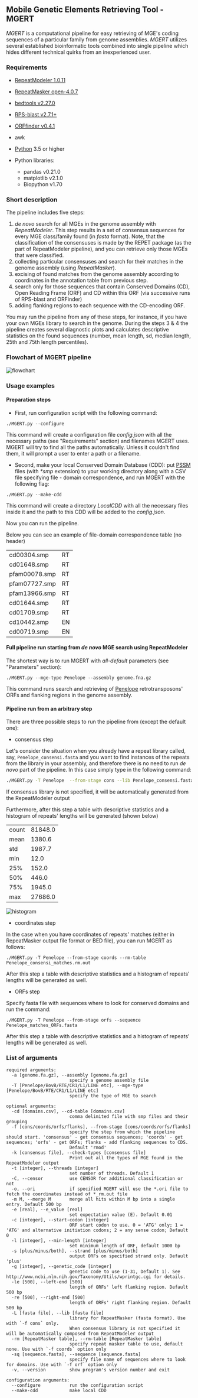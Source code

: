 ## **Mobile Genetic Elements Retrieving Tool** - **MGERT**

*MGERT* is a computational pipeline for easy retrieving of MGE's coding sequences of a particular family from genome assemblies.
*MGERT* utilizes several established bioinformatic tools combined into single pipeline which hides different technical quirks from an inexperienced user.

### Requirements


- [RepeatModeler 1.0.11 ](http://www.repeatmasker.org/RepeatModeler/)
- [RepeatMasker  open-4.0.7](http://www.repeatmasker.org/RMDownload.html)
- [bedtools v2.27.0](http://bedtools.readthedocs.io/en/latest/)
- [RPS-blast v2.7.1+](https://www.ncbi.nlm.nih.gov/Structure/cdd/cdd_help.shtml#RPSBFtp)
- [ORFfinder v0.4.1](ftp://ftp.ncbi.nlm.nih.gov/genomes/TOOLS/ORFfinder/linux-i64/ORFfinder.gz)
- awk

- [Python](https://www.python.org/) 3.5 or higher
- Python libraries:
    - pandas v0.21.0
    - matplotlib v2.1.0
    - Biopython v1.70

### Short description

The pipeline includes five steps:
1. *de novo* search for all MGEs in the genome assembly with *RepeatModeler*. 
This step results in a set of consensus sequences for every MGE class/family found (in *fasta* format).
Note, that the classification of the consensuses is made by the REPET package (as the part of RepeatModeler pipeline), and you can retrieve only those MGEs that were classified.
2. collecting particular consensuses and search for their matches in the genome assembly (using *RepeatMasker*).
3. excising of found matches from the genome assembly according to coordinates in the annotation table from previous step.
4. search only for those sequences that contain Conserved Domains (CD), Open Reading Frame (ORF) and CD within this ORF (via successive runs of RPS-blast and ORFinder)
5. adding flanking regions to each sequence with the CD-encoding ORF.

You may run the pipeline from any of these steps, for instance, if you have your own MGEs library to search in the genome.
During the steps 3 & 4 the pipeline creates several diagnostic plots and calculates descriptive statistics on the found sequences (number, mean length, sd, median length, 25th and 75th length percentiles).


### Flowchart of MGERT pipeline

![flowchart](flowchart.png)

### Usage examples


#### Preparation steps

   - First, run configuration script with the following command:

```
./MGERT.py --configure
```
This command will create a configuration file *config.json* with all the necessary paths (see "Requirements" section) and filenames MGERT uses. MGERT will try to find all the paths automatically. Unless it couldn't find them, it will prompt a user to enter a path or a filename.


   - Second, make your local Conserved Domain Database (CDD): put [PSSM](https://www.ncbi.nlm.nih.gov/Structure/cdd/cdd_help.shtml#CD_PSSM) files (with *\*smp* extension) to your working directory along with a CSV file specifying file - domain correspondence, and run MGERT with the following flag:

```
./MGERT.py --make-cdd
```
This command will create a directory *LocalCDD* with all the necessary files inside it and the path to this CDD will be added to the *config.json*.

Now you can run the pipeline.

Below you can see an example of file-domain correspondence table (no header)

|               |    |
|---------------|----|
|  cd00304.smp  | RT |
|  cd01648.smp  | RT |
| pfam00078.smp | RT |
| pfam07727.smp | RT |
| pfam13966.smp | RT |
|  cd01644.smp  | RT |
|  cd01709.smp  | RT |
|  cd10442.smp  | EN |
|  cd00719.smp  | EN |


#### Full pipeline run starting from *de novo* MGE search using RepeatModeler

The shortest way is to run MGERT with  *all-default* parameters (see "Parameters" section):

```
./MGERT.py --mge-type Penelope --assembly genome.fna.gz
```
This command runs search and retrieving of [Penelope](https://www.pnas.org/content/94/1/196) retrotransposons' ORFs and flanking regions in the genome assembly.

#### Pipeline run from an arbitrary step

There are three possible steps to run the pipeline from (except the default one):

- consensus step

Let's consider the situation when you already have a repeat library called, say, `Penelope_consensi.fasta` and you want to find instances of the repeats from the library in your assembly, and therefore there is no need to run *de novo* part of the pipeline. In this case simply type in the following command:

```bash
./MGERT.py -T Penelope  --from-stage cons --lib Penelope_consensi.fasta
```

If consensus library is not specified, it will be automatically generated from the RepeatModeler output

Furthermore, after this step a table with descriptive statistics and a histogram of repeats' lengths will be generated (shown below)

|       |         |
|-------|---------|
| count | 81848.0 |
| mean  | 1380.6  |
| std   | 1987.7  |
| min   | 12.0    |
| 25%   | 152.0   |
| 50%   | 446.0   |
| 75%   | 1945.0  |
| max   | 27686.0 |


![histogram](hist.png)

- coordinates step

In the case when you have coordinates of repeats' matches (either in RepeatMasker output file format or BED file), you can run MGERT as follows:

```
./MGERT.py -T Penelope --from-stage coords --rm-table Penelope_consensi_matches.rm.out
```

After this step a table with descriptive statistics and a histogram of repeats' lengths will be generated as well.

- ORFs step

Specify fasta file with sequences where to look for conserved domains and run the command:

```
./MGERT.py -T Penelope --from-stage orfs --sequence Penelope_matches_ORFs.fasta
```

After this step a table with descriptive statistics and a histogram of repeats' lengths will be generated as well.

### List of arguments

```
required arguments:
  -a [genome.fa.gz], --assembly [genome.fa.gz]
                        specify a genome assembly file
  -T [Penelope/BovB/RTE/CR1/L1/LINE etc], --mge-type [Penelope/BovB/RTE/CR1/L1/LINE etc]
                        specify the type of MGE to search

optional arguments:
  -cd [domains.csv], --cd-table [domains.csv]
                        comma delimited file with smp files and their grouping
  -f [cons/coords/orfs/flanks], --from-stage [cons/coords/orfs/flanks]
                        specify the step from which the pipeline should start. 'consensus' - get consensus sequences; 'coords' - get sequences; 'orfs' - get ORFs; flanks - add flanking sequences to CDS.
                        Default 'rmod'
  -k [consensus file], --check-types [consensus file]
                        Print out all the types of MGE found in the RepeatModeler output
  -t [integer], --threads [integer]
                        set number of threads. Default 1
  -C, --censor          use CENSOR for additional classification or not
  -o, --ori             if specified MGERT will use the *.ori file to fetch the coordinates instead of *_rm.out file
  -m M, --merge M       merge all hits within M bp into a single entry. Default 500 bp
  -e [real], --e_value [real]
                        set expectation value (E). Default 0.01
  -c [integer], --start-codon [integer]
                        ORF start codon to use. 0 = 'ATG' only; 1 = 'ATG' and alternative initiation codons; 2 = any sense codon; Default 0
  -l [integer], --min-length [integer]
                        set minimum length of ORF, default 1000 bp
  -s [plus/minus/both], --strand [plus/minus/both]
                        output ORFs on specified strand only. Default 'plus'
  -g [integer], --genetic_code [integer]
                        genetic code to use (1-31, Default 1). See http://www.ncbi.nlm.nih.gov/Taxonomy/Utils/wprintgc.cgi for details.
  -le [500], --left-end [500]
                        length of ORFs' left flanking region. Default 500 bp
  -re [500], --right-end [500]
                        length of ORFs' right flanking region. Default 500 bp
  -L [fasta file], --lib [fasta file]
                        library for RepeatMasker (fasta format). Use with `-f cons` only.
                        When consensus library is not specified it will be automatically composed from RepeatModeler output
  -rm [RepeatMasker table], --rm-table [RepeatMasker table]
                        specify repeat masker table to use, default none. Use with `-f coords` option only
  -sq [sequence.fasta], --sequence [sequence.fasta]
                        specify file name of sequences where to look for domains. Use with `-f orf` option only
  -v, --version         show program's version number and exit

configuration arguments:
  --configure           run the configuration script
  --make-cdd            make local CDD

```